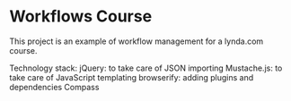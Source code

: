 # Workflows Course

This project is an example of workflow management for a lynda.com course.

Technology stack: 
jQuery: to take care of JSON importing
Mustache.js: to take care of JavaScript templating
browserify: adding plugins and dependencies
Compass